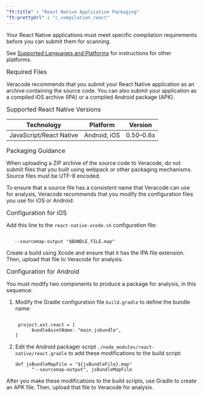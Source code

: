 ```yaml
---
"ft:title" : "React Native Application Packaging"
"ft:prettyUrl" : "c_compilation_react"
---
```


Your React Native applications must meet specific compilation requirements before you can submit them for scanning.

See [Supported Languages and Platforms](https://docs.veracode.com/r/r_supported_table) for instructions for other platforms.

<p><span style="font-size: medium;">Required Files</span></p>

Veracode recommends that you submit your React Native application as an archive containing the source code. You can also submit your application as a compiled iOS archive \(IPA\) or a compiled Android package \(APK\).

<p><span style="font-size: medium;">Supported React Native Versions</span></p>

|Technology|Platform|Version|
|----|----|----|
|JavaScript/React Native|Android, iOS|0.50–0.6x|

<p><span style="font-size: medium;">Packaging Guidance</span></p>

When uploading a ZIP archive of the source code to Veracode, do not submit files that you built using webpack or other packaging mechanisms. Source files must be UTF-8 encoded.

To ensure that a source file has a consistent name that Veracode can use for analysis, Veracode recommends that you modify the configuration files you use for iOS or Android.

<p><span style="font-size: medium;">Configuration for iOS</span></p>

Add this line to the `react-native-xcode.sh` configuration file:

```

   --sourcemap-output "$BUNDLE_FILE.map"

```

Create a build using Xcode and ensure that it has the IPA file extension. Then, upload that file to Veracode for analysis.

<p><span style="font-size: medium;">Configuration for Android</span></p>

You must modify two components to produce a package for analysis, in this sequence:

1.  Modify the Gradle configuration file `build.gradle` to define the bundle name:

    ```

     project.ext.react = [
          bundleAssetName: "main.jsbundle",
    ]

    ```

2.  Edit the Android packager script `./node_modules/react-native/react.gradle` to add these modifications to the build script:

    ```
    def jsBundleMapFile = "${jsBundleFile}.map"
          "--sourcemap-output", jsBundleMapFile

    ```


After you make these modifications to the build scripts, use Gradle to create an APK file. Then, upload that file to Veracode for analysis.
